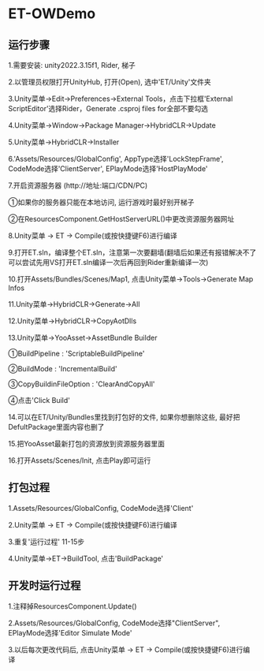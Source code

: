 # ET-OWDemo

## 运行步骤

 1.需要安装: unity2022.3.15f1, Rider, 梯子
 
 2.以管理员权限打开UnityHub, 打开(Open), 选中'ET/Unity'文件夹

 3.Unity菜单->Edit->Preferences->External Tools，点击下拉框'External ScriptEditor'选择Rider，Generate .csproj files 
 for全部不要勾选

 4.Unity菜单->Window->Package Manager->HybridCLR->Update

 5.Unity菜单->HybridCLR->Installer

 6.'Assets/Resources/GlobalConfig', AppType选择'LockStepFrame', CodeMode选择'ClientServer', EPlayMode选择'HostPlayMode'

 7.开启资源服务器 (http://地址:端口/CDN/PC)

   ①如果你的服务器只能在本地访问, 运行游戏时最好别开梯子

   ②在ResourcesComponent.GetHostServerURL()中更改资源服务器网址

 8.Unity菜单 -> ET -> Compile(或按快捷键F6)进行编译

 9.打开ET.sln，编译整个ET.sln，注意第一次要翻墙(翻墙后如果还有报错解决不了可以尝试先用VS打开ET.sln编译一次后再回到Rider重新编译一次)

10.打开Assets/Bundles/Scenes/Map1, 点击Unity菜单->Tools->Generate Map Infos

11.Unity菜单->HybridCLR->Generate->All

12.Unity菜单->HybridCLR->CopyAotDlls

13.Unity菜单->YooAsset->AssetBundle Builder

   ①BuildPipeline : 'ScriptableBuildPipeline'

   ②BuildMode : 'IncrementalBuild'

   ③CopyBuildinFileOption : 'ClearAndCopyAll'

   ④点击'Click Build'

14.可以在ET/Unity/Bundles里找到打包好的文件, 如果你想删除这些, 最好把DefultPackage里面内容也删了

15.把YooAsset最新打包的资源放到资源服务器里面

16.打开Assets/Scenes/Init, 点击Play即可运行

## 打包过程

 1.Assets/Resources/GlobalConfig, CodeMode选择'Client'

 2.Unity菜单 -> ET -> Compile(或按快捷键F6)进行编译

 3.重复'运行过程' 11-15步

 4.Unity菜单->ET->BuildTool, 点击'BuildPackage'

## 开发时运行过程

 1.注释掉ResourcesComponent.Update()

 2.Assets/Resources/GlobalConfig, CodeMode选择"ClientServer", EPlayMode选择'Editor Simulate Mode'
 
 3.以后每次更改代码后, 点击Unity菜单 -> ET -> Compile(或按快捷键F6)进行编译